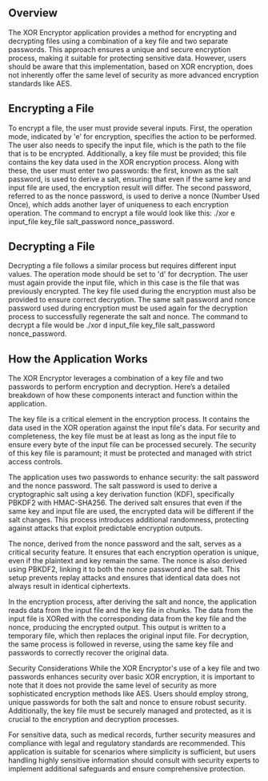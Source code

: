 ## Overview
The XOR Encryptor application provides a method for encrypting and decrypting files using a combination of a key file and two separate passwords. This approach ensures a unique and secure encryption process, making it suitable for protecting sensitive data. However, users should be aware that this implementation, based on XOR encryption, does not inherently offer the same level of security as more advanced encryption standards like AES.

## Encrypting a File
To encrypt a file, the user must provide several inputs. First, the operation mode, indicated by 'e' for encryption, specifies the action to be performed. The user also needs to specify the input file, which is the path to the file that is to be encrypted. Additionally, a key file must be provided; this file contains the key data used in the XOR encryption process. Along with these, the user must enter two passwords: the first, known as the salt password, is used to derive a salt, ensuring that even if the same key and input file are used, the encryption result will differ. The second password, referred to as the nonce password, is used to derive a nonce (Number Used Once), which adds another layer of uniqueness to each encryption operation. The command to encrypt a file would look like this: ./xor e input_file key_file salt_password nonce_password.

## Decrypting a File
Decrypting a file follows a similar process but requires different input values. The operation mode should be set to 'd' for decryption. The user must again provide the input file, which in this case is the file that was previously encrypted. The key file used during the encryption must also be provided to ensure correct decryption. The same salt password and nonce password used during encryption must be used again for the decryption process to successfully regenerate the salt and nonce. The command to decrypt a file would be ./xor d input_file key_file salt_password nonce_password.

## How the Application Works
The XOR Encryptor leverages a combination of a key file and two passwords to perform encryption and decryption. Here’s a detailed breakdown of how these components interact and function within the application.

The key file is a critical element in the encryption process. It contains the data used in the XOR operation against the input file's data. For security and completeness, the key file must be at least as long as the input file to ensure every byte of the input file can be processed securely. The security of this key file is paramount; it must be protected and managed with strict access controls.

The application uses two passwords to enhance security: the salt password and the nonce password. The salt password is used to derive a cryptographic salt using a key derivation function (KDF), specifically PBKDF2 with HMAC-SHA256. The derived salt ensures that even if the same key and input file are used, the encrypted data will be different if the salt changes. This process introduces additional randomness, protecting against attacks that exploit predictable encryption outputs.

The nonce, derived from the nonce password and the salt, serves as a critical security feature. It ensures that each encryption operation is unique, even if the plaintext and key remain the same. The nonce is also derived using PBKDF2, linking it to both the nonce password and the salt. This setup prevents replay attacks and ensures that identical data does not always result in identical ciphertexts.

In the encryption process, after deriving the salt and nonce, the application reads data from the input file and the key file in chunks. The data from the input file is XORed with the corresponding data from the key file and the nonce, producing the encrypted output. This output is written to a temporary file, which then replaces the original input file. For decryption, the same process is followed in reverse, using the same key file and passwords to correctly recover the original data.

Security Considerations
While the XOR Encryptor's use of a key file and two passwords enhances security over basic XOR encryption, it is important to note that it does not provide the same level of security as more sophisticated encryption methods like AES. Users should employ strong, unique passwords for both the salt and nonce to ensure robust security. Additionally, the key file must be securely managed and protected, as it is crucial to the encryption and decryption processes.

For sensitive data, such as medical records, further security measures and compliance with legal and regulatory standards are recommended. This application is suitable for scenarios where simplicity is sufficient, but users handling highly sensitive information should consult with security experts to implement additional safeguards and ensure comprehensive protection.